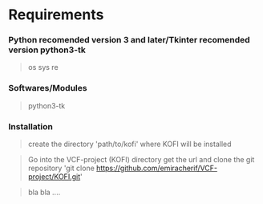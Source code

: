 # Requirements

### Python recomended version 3 and later/Tkinter recomended version python3-tk
> os
> sys
> re

### Softwares/Modules
> python3-tk







### Installation 
> create the directory 'path/to/kofi' where KOFI will be installed

> Go into the VCF-project (KOFI) directory get the url and clone the git repository
 'git clone https://github.com/emiracherif/VCF-project/KOFI.git'

> bla bla ....
